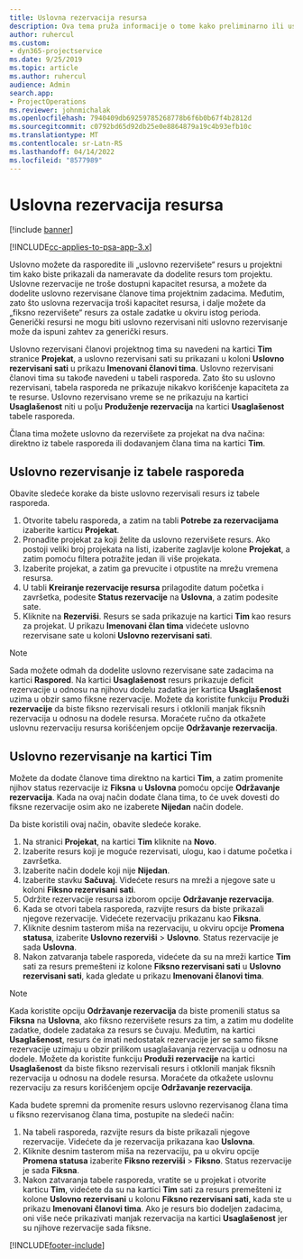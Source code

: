 ```yaml
---
title: Uslovna rezervacija resursa
description: Ova tema pruža informacije o tome kako preliminarno ili uslovno rezervisati članove projektnog tima.
author: ruhercul
ms.custom:
- dyn365-projectservice
ms.date: 9/25/2019
ms.topic: article
ms.author: ruhercul
audience: Admin
search.app:
- ProjectOperations
ms.reviewer: johnmichalak
ms.openlocfilehash: 7940409db69259785268778b6f6b0b67f4b2812d
ms.sourcegitcommit: c0792bd65d92db25e0e8864879a19c4b93efb10c
ms.translationtype: MT
ms.contentlocale: sr-Latn-RS
ms.lasthandoff: 04/14/2022
ms.locfileid: "8577989"
---
```

# <a name="soft-book-a-resource"></a>Uslovna rezervacija resursa

[!include [banner](../includes/psa-now-project-operations.md)]

[!INCLUDE[cc-applies-to-psa-app-3.x](../includes/cc-applies-to-psa-app-3x.md)]

Uslovno možete da rasporedite ili „uslovno rezervišete“ resurs u projektni tim kako biste prikazali da nameravate da dodelite resurs tom projektu. Uslovne rezervacije ne troše dostupni kapacitet resursa, a možete da dodelite uslovno rezervisane članove tima projektnim zadacima. Međutim, zato što uslovna rezervacija troši kapacitet resursa, i dalje možete da „fiksno rezervišete“ resurs za ostale zadatke u okviru istog perioda. Generički resursi ne mogu biti uslovno rezervisani niti uslovno rezervisanje može da ispuni zahtev za generički resurs.

Uslovno rezervisani članovi projektnog tima su navedeni na kartici **Tim** stranice **Projekat**, a uslovno rezervisani sati su prikazani u koloni **Uslovno rezervisani sati** u prikazu **Imenovani članovi tima**. Uslovno rezervisani članovi tima su takođe navedeni u tabeli rasporeda. Zato što su uslovno rezervisani, tabela rasporeda ne prikazuje nikakvo korišćenje kapaciteta za te resurse. Uslovno rezervisano vreme se ne prikazuju na kartici **Usaglašenost** niti u polju **Produženje rezervacija** na kartici **Usaglašenost** tabele rasporeda. 

Člana tima možete uslovno da rezervišete za projekat na dva načina: direktno iz tabele rasporeda ili dodavanjem člana tima na kartici **Tim**. 

## <a name="soft-book-from-the-schedule-board"></a>Uslovno rezervisanje iz tabele rasporeda
Obavite sledeće korake da biste uslovno rezervisali resurs iz tabele rasporeda. 

1. Otvorite tabelu rasporeda, a zatim na tabli **Potrebe za rezervacijama** izaberite karticu **Projekat**.
2. Pronađite projekat za koji želite da uslovno rezervišete resurs. Ako postoji veliki broj projekata na listi, izaberite zaglavlje kolone **Projekat**, a zatim pomoću filtera potražite jedan ili više projekata.
3. Izaberite projekat, a zatim ga prevucite i otpustite na mrežu vremena resursa.
5. U tabli **Kreiranje rezervacije resursa** prilagodite datum početka i završetka, podesite **Status rezervacije** na **Uslovna**, a zatim podesite sate. 
6. Kliknite na **Rezerviši**. Resurs se sada prikazuje na kartici **Tim** kao resurs za projekat. U prikazu **Imenovani član tima** videćete uslovno rezervisane sate u koloni **Uslovno rezervisani sati**.

> [!NOTE]
> Sada možete odmah da dodelite uslovno rezervisane sate zadacima na kartici **Raspored**. Na kartici **Usaglašenost** resurs prikazuje deficit rezervacije u odnosu na njihovu dodelu zadatka jer kartica **Usaglašenost** uzima u obzir samo fiksne rezervacije. Možete da koristite funkciju **Produži rezervacije** da biste fiksno rezervisali resurs i otklonili manjak fiksnih rezervacija u odnosu na dodele resursa. Moraćete ručno da otkažete uslovnu rezervaciju resursa korišćenjem opcije **Održavanje rezervacija**.

## <a name="soft-book-on-the-team-tab"></a>Uslovno rezervisanje na kartici Tim

Možete da dodate članove tima direktno na kartici **Tim**, a zatim promenite njihov status rezervacije iz **Fiksna** u **Uslovna** pomoću opcije **Održavanje rezervacija**. Kada na ovaj način dodate člana tima, to će uvek dovesti do fiksne rezervacije osim ako ne izaberete **Nijedan** način dodele.

Da biste koristili ovaj način, obavite sledeće korake.

1. Na stranici **Projekat**, na kartici **Tim** kliknite na **Novo**.
2. Izaberite resurs koji je moguće rezervisati, ulogu, kao i datume početka i završetka.
3. Izaberite način dodele koji nije **Nijedan**.
4. Izaberite stavku **Sačuvaj**. Videćete resurs na mreži a njegove sate u koloni **Fiksno rezervisani sati**.
5. Održite rezervacije resursa izborom opcije **Održavanje rezervacija**.
6. Kada se otvori tabela rasporeda, razvijte resurs da biste prikazali njegove rezervacije. Videćete rezervaciju prikazanu kao **Fiksna**.
7. Kliknite desnim tasterom miša na rezervaciju, u okviru opcije **Promena statusa**, izaberite **Uslovno rezerviši** \> **Uslovno**. Status rezervacije je sada **Uslovna**.
8. Nakon zatvaranja tabele rasporeda, videćete da su na mreži kartice **Tim** sati za resurs premešteni iz kolone **Fiksno rezervisani sati** u **Uslovno rezervisani sati**, kada gledate u prikazu **Imenovani članovi tima**.

> [!NOTE]
> Kada koristite opciju **Održavanje rezervacija** da biste promenili status sa **Fiksna** na **Uslovna**, ako fiksno rezervišete resurs za tim, a zatim mu dodelite zadatke, dodele zadataka za resurs se čuvaju. Međutim, na kartici **Usaglašenost**, resurs će imati nedostatak rezervacije jer se samo fiksne rezervacije uzimaju u obzir prilikom usaglašavanja rezervacija u odnosu na dodele. Možete da koristite funkciju **Produži rezervacije** na kartici **Usaglašenost** da biste fiksno rezervisali resurs i otklonili manjak fiksnih rezervacija u odnosu na dodele resursa. Moraćete da otkažete uslovnu rezervaciju za resurs korišćenjem opcije **Održavanje rezervacija**.

Kada budete spremni da promenite resurs uslovno rezervisanog člana tima u fiksno rezervisanog člana tima, postupite na sledeći način:

1. Na tabeli rasporeda, razvijte resurs da biste prikazali njegove rezervacije. Videćete da je rezervacija prikazana kao **Uslovna**.
2. Kliknite desnim tasterom miša na rezervaciju, pa u okviru opcije **Promena statusa** izaberite **Fiksno rezerviši** \> **Fiksno**. Status rezervacije je sada **Fiksna**.
3. Nakon zatvaranja tabele rasporeda, vratite se u projekat i otvorite karticu **Tim**, videćete da su na kartici **Tim** sati za resurs premešteni iz kolone **Uslovno rezervisani** u kolonu **Fiksno rezervisani sati**, kada ste u prikazu **Imenovani članovi tima**. Ako je resurs bio dodeljen zadacima, oni više neće prikazivati manjak rezervacija na kartici **Usaglašenost** jer su njihove rezervacije sada fiksne.



[!INCLUDE[footer-include](../includes/footer-banner.md)]
